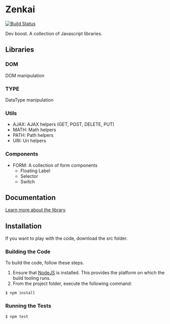 # Zenkai

[![Build Status](https://dev.azure.com/protolabo/zenkai/_apis/build/status/protolabo.zenkai?branchName=master)](https://dev.azure.com/protolabo/zenkai/_build/latest?definitionId=1&branchName=master)

Dev boost. A collection of Javascript libraries.

## Libraries

### DOM

DOM manipulation

### TYPE

DataType manipulation

### Utils

- AJAX: AJAX helpers (GET, POST, DELETE, PUT)
- MATH: Math helpers
- PATH: Path helpers
- URI: Uri helpers

### Components

- FORM: A collection of form components
  - Floating Label
  - Selector
  - Switch

## Documentation

[Learn more about the library](https://protolabo.github.io/zenkai/index.html).

## Installation

If you want to play with the code, download the src folder.

### Building the Code

To build the code, follow these steps.

1. Ensure that [NodeJS](http://nodejs.org/) is installed. This provides the platform on which the build tooling runs.
2. From the project folder, execute the following command:

```
$ npm install
```

### Running the Tests

```
$ npm test
```